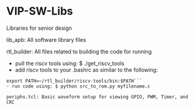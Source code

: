 # VIP-SW-Libs
Libraries for senior design 

lib_apb: All software library files

rtl_builder: All files related to building the code for running
- pull the riscv tools using: $ ./get_riscv_tools
- add riscv tools to your .bashrc as similar to the following:
```export RISCV=~/rtl_builder/riscv-tools
export PATH=~/rtl_builder/riscv-tools/bin:$PATH```
- run code using: $ python src_to_rom.py myfilename.c

periphs.tcl: Basic waveform setup for viewing GPIO, PWM, Timer, and CRC
